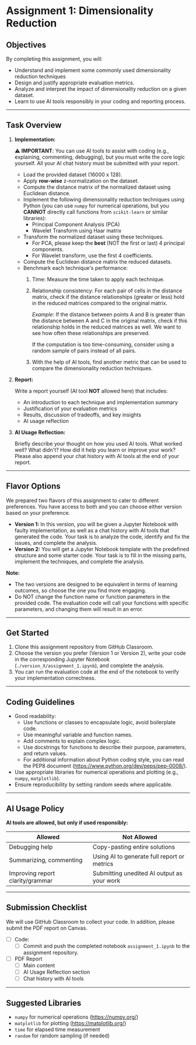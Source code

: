 # Assignment 1: Dimensionality Reduction

## Objectives

By completing this assignment, you will:

- Understand and implement some commonly used dimensionality reduction techniques
- Design and justify appropriate evaluation metrics.
- Analyze and interpret the impact of dimensionality reduction on a given dataset.
- Learn to use AI tools responsibly in your coding and reporting process.
---

## Task Overview

1. **Implementation:**

   ⚠️ **IMPORTANT**: You can use AI tools to assist with coding (e.g., explaining, commenting, debugging), 
      but you must write the core logic yourself. All your AI chat history must be submitted with your report.

   - Load the provided dataset (16000 x 128).
   - Apply **row-wise** z-normalization on the dataset.
   - Compute the distance matrix of the normalized dataset using Euclidean distance.
   - Implement the following dimensionality reduction techniques using Python (you can use `numpy` for numerical 
   operations, but you **CANNOT** directly call functions from `scikit-learn` or similar libraries):
     - Principal Component Analysis (PCA)
     - Wavelet Transform using Haar matrix
   - Transform the normalized dataset using these techniques.
     - For PCA, please keep the **best** (NOT the first or last) 4 principal components.
     - For Wavelet transform, use the first 4 coefficients.
   - Compute the Euclidean distance matrix the reduced datasets.
   - Benchmark each technique's performance:
     1. Time: Measure the time taken to apply each technique.
     2. Relationship consistency: For each pair of cells in the distance matrix, check if the distance relationships (greater or 
        less) hold in the reduced matrices compared to the original matrix.

        *Example*: If the distance between points A and B is greater than the distance between A and C in the original matrix,
        check if this relationship holds in the reduced matrices as well. We want to see how often these relationships are preserved.
        
        If the computation is too time-consuming, consider using a random sample of pairs instead of all pairs.

     3. With the help of AI tools, find another metric that can be used to compare the dimensionality reduction techniques.

2. **Report:**

   Write a report yourself (AI tool **NOT** allowed here) that includes:
   - An introduction to each technique and implementation summary
   - Justification of your evaluation metrics
   - Results, discussion of tradeoffs, and key insights
   - AI usage reflection
   
3. **AI Usage Reflection:**
   
   Briefly describe your thought on how you used AI tools. What worked well? What didn't? How did it help you learn or improve your work? 
   Please also append your chat history with AI tools at the end of your report.

---

## Flavor Options

We prepared two flavors of this assignment to cater to different preferences. 
You have access to both and you can choose either version based on your preference.

- **Version 1:** In this version, you will be given a Jupyter Notebook with faulty implementation, as well as a chat history with
  AI tools that generated the code. Your task is to analyze the code, identify and fix the issues, and complete the analysis.
- **Version 2:** You will get a Jupyter Notebook template with the predefined structure and some 
  starter code. Your task is to fill in the missing parts, implement the techniques, and complete the analysis.

**Note:** 
- The two versions are designed to be equivalent in terms of learning outcomes, so choose the one you find more engaging.
- Do NOT change the function name or function parameters in the provided code. 
  The evaluation code will call your functions with specific parameters, and changing them will result in an error.

---

## Get Started
1. Clone this assignment repository from GitHub Classroom.
2. Choose the version you prefer (Version 1 or Version 2), write your code in the corresponding Jupyter Notebook (`./version_X/assignment_1.ipynb`), and complete the analysis.
3. You can run the evaluation code at the end of the notebook to verify your implementation correctness.
---

## Coding Guidelines
- Good readability:
  - Use functions or classes to encapsulate logic, avoid boilerplate code.
  - Use meaningful variable and function names.
  - Add comments to explain complex logic.
  - Use docstrings for functions to describe their purpose, parameters, and return values.
  - For additional information about Python coding style, you can read the PEP8 document (https://www.python.org/dev/peps/pep-0008/).
- Use appropriate libraries for numerical operations and plotting (e.g., `numpy`, `matplotlib`).
- Ensure reproducibility by setting random seeds where applicable.

---

## AI Usage Policy

**AI tools are allowed, but only if used responsibly:**

| Allowed                          | Not Allowed                                 |
|----------------------------------|---------------------------------------------|
| Debugging help                   | Copy-pasting entire solutions               |
| Summarizing, commenting          | Using AI to generate full report or metrics |
| Improving report clarity/grammar | Submitting unedited AI output as your work  |


---

## Submission Checklist

We will use GitHub Classroom to collect your code. In addition, please submit the PDF report on Canvas.

- [ ] Code: 
  - [ ] Commit and push the completed notebook `assignment_1.ipynb` to the assignment repository.
- [ ] PDF Report
  - [ ] Main content
  - [ ] AI Usage Reflection section
  - [ ] Chat history with AI tools

---

## Suggested Libraries

- `numpy` for numerical operations (https://numpy.org/)
- `matplotlib` for plotting (https://matplotlib.org/)
- `time` for elapsed time measurement
- `random` for random sampling (if needed)

